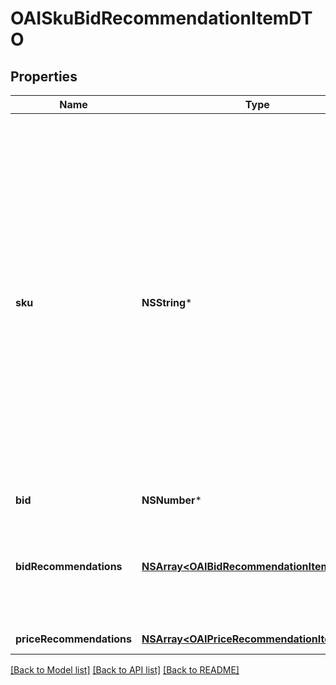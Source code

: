 # OAISkuBidRecommendationItemDTO

## Properties
Name | Type | Description | Notes
------------ | ------------- | ------------- | -------------
**sku** | **NSString*** | Ваш SKU — идентификатор товара в вашей системе.  Разрешена любая последовательность длиной до 255 знаков.  Правила использования SKU:  * У каждого товара SKU должен быть свой.  * SKU товара нельзя менять — можно только удалить товар и добавить заново с новым SKU.  * Уже заданный SKU нельзя освободить и использовать заново для другого товара. Каждый товар должен получать новый идентификатор, до того никогда не использовавшийся в вашем каталоге.  [Что такое SKU и как его назначать](https://yandex.ru/support/marketplace/assortment/add/index.html#fields)  | 
**bid** | **NSNumber*** | Значение ставки. | 
**bidRecommendations** | [**NSArray&lt;OAIBidRecommendationItemDTO&gt;***](OAIBidRecommendationItemDTO.md) | Список рекомендованных ставок с соответствующими долями показов. Чем больше ставка, тем большую долю показов она помогает получить.  | [optional] 
**priceRecommendations** | [**NSArray&lt;OAIPriceRecommendationItemDTO&gt;***](OAIPriceRecommendationItemDTO.md) | Рекомендованные цены. | [optional] 

[[Back to Model list]](../README.md#documentation-for-models) [[Back to API list]](../README.md#documentation-for-api-endpoints) [[Back to README]](../README.md)


